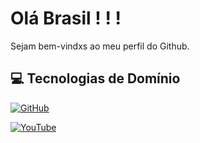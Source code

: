 # Olá Brasil ! ! !

Sejam bem-vindxs ao meu perfil do Github.

## 💻 Tecnologias de Domínio

[![GitHub](https://img.shields.io/badge/GitHub-181717.svg?style=for-the-badge&logo=GitHub&logoColor=white)](https://github.com/kiko-bolonha/)

[![YouTube](https://img.shields.io/badge/YouTube-%23FF0000.svg?logo=YouTube&logoColor=white)](https://youtube.com/@MiltonBolonha) 


